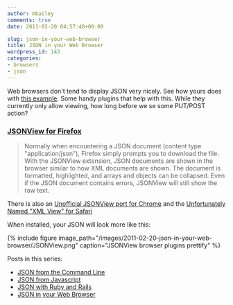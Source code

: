 ```yaml
---
author: mbailey
comments: true
date: 2011-02-20 04:57:48+00:00

slug: json-in-your-web-browser
title: JSON in your Web Browser
wordpress_id: 143
categories:
- browsers
- json
---
```


Web browsers don't tend to display JSON very nicely. See how yours does with
[this example](http://benhollis.net/software/jsonview/example.json). Some handy
plugins that help with this. While they currently only allow viewing, how long
before we se some PUT/POST action?

### [JSONView for Firefox](https://addons.mozilla.org/en-us/firefox/addon/jsonview/)

> Normally when encountering a JSON document (content type
> "application/json"), Firefox simply prompts you to download the file.  With
> the JSONView extension, JSON documents are shown in the browser  similar to
> how XML documents are shown. The document is formatted,  highlighted, and
> arrays and objects can be collapsed.  Even if the JSON  document contains
> errors, JSONView will still show the raw text.

There is also an [Unofficial JSONView port for Chrome](https://chrome.google.com/extensions/detail/chklaanhfefbnpoihckbnefhakgolnmc) and the [Unfortunately Named "XML View" for Safari](http://www.entropy.ch/software/MacOSX/xmlviewplugin/)

When installed, your JSON will look more like this:

{% 
  include figure
  image_path="/images/2011-02-20-json-in-your-web-browser/JSONView.png"
  caption="JSONView browser plugins prettify"
%}

Posts in this series:

  * [JSON from the Command Line](/2011/02/json-from-the-command-line/)
  * [JSON from Javascript](/2011/02/json-from-javascript/)
  * [JSON with Ruby and Rails](/2011/02/json-with-ruby-and-rails/)
  * [JSON in your Web Browser](/2011/02/json-in-your-web-browser/)
